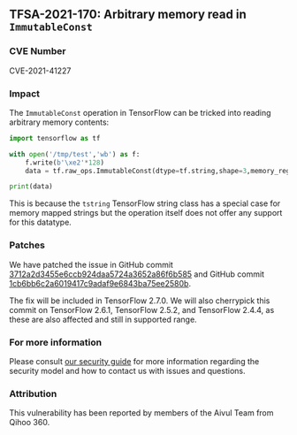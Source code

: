 ## TFSA-2021-170: Arbitrary memory read in `ImmutableConst`

### CVE Number
CVE-2021-41227

### Impact
The `ImmutableConst` operation in TensorFlow can be tricked into reading arbitrary memory contents:

```python
import tensorflow as tf

with open('/tmp/test','wb') as f:
    f.write(b'\xe2'*128)
    data = tf.raw_ops.ImmutableConst(dtype=tf.string,shape=3,memory_region_name='/tmp/test')

print(data)
```

This is because the `tstring` TensorFlow string class has a special case for memory mapped strings but the operation itself does not offer any support for this datatype.

### Patches
We have patched the issue in GitHub commit [3712a2d3455e6ccb924daa5724a3652a86f6b585](https://github.com/galeone/tensorflow/commit/3712a2d3455e6ccb924daa5724a3652a86f6b585) and GitHub commit [1cb6bb6c2a6019417c9adaf9e6843ba75ee2580b](https://github.com/galeone/tensorflow/commit/1cb6bb6c2a6019417c9adaf9e6843ba75ee2580b).

The fix will be included in TensorFlow 2.7.0. We will also cherrypick this commit on TensorFlow 2.6.1, TensorFlow 2.5.2, and TensorFlow 2.4.4, as these are also affected and still in supported range.

### For more information
Please consult [our security guide](https://github.com/galeone/tensorflow/blob/master/SECURITY.md) for more information regarding the security model and how to contact us with issues and questions.

### Attribution
This vulnerability has been reported by members of the Aivul Team from Qihoo 360.
